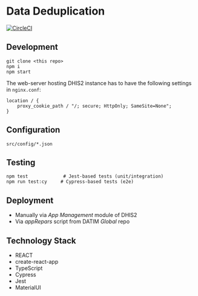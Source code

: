 # Data Deduplication

[![CircleCI](https://circleci.com/gh/pepfar-datim/datim-dedupe.svg?style=shield&circle-token=52b3d21a2b722b25649f779288ea62060685d16d)](https://app.circleci.com/pipelines/github/pepfar-datim/datim-dedupe)

## Development
```
git clone <this repo> 
npm i
npm start
```

The web-server hosting DHIS2 instance has to have the following settings in `nginx.conf`:

```
location / {
    proxy_cookie_path / "/; secure; HttpOnly; SameSite=None";
}
```

## Configuration
```
src/config/*.json
```

## Testing
```
npm test             # Jest-based tests (unit/integration)
npm run test:cy     # Cypress-based tests (e2e)
```

## Deployment
- Manually via *App Management* module of DHIS2
- Via *appRepars* script from DATIM *Global* repo

## Technology Stack
- REACT
- create-react-app
- TypeScript
- Cypress
- Jest
- MaterialUI